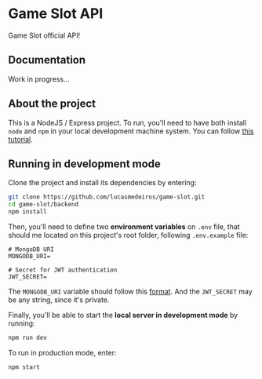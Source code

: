 # Game Slot API

Game Slot official API!

## Documentation

Work in progress...

## About the project

This is a NodeJS / Express project. To run, you'll need to have both install `node` and `npm` in your local development machine system. You can follow [this tutorial](https://docs.npmjs.com/downloading-and-installing-node-js-and-npm).

## Running in development mode

Clone the project and install its dependencies by entering:

```zsh
git clone https://github.com/lucasmedeiros/game-slot.git
cd game-slot/backend
npm install
```

Then, you'll need to define two **environment variables** on `.env` file, that should me located on this project's root folder, following `.env.example` file:

```env
# MongoDB URI
MONGODB_URI=

# Secret for JWT authentication
JWT_SECRET=
```

The `MONGODB_URI` variable should follow this [format](https://docs.mongodb.com/manual/reference/connection-string/). And the `JWT_SECRET` may be any string, since it's private.

Finally, you'll be able to start the **local server in development mode** by running:

```zsh
npm run dev
```

To run in production mode, enter:

```zsh
npm start
```
